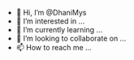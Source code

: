 - 👋 Hi, I’m @DhaniMys
- 👀 I’m interested in ...
- 🌱 I’m currently learning ...
- 💞️ I’m looking to collaborate on ...
- 📫 How to reach me ...

<!---
DhaniMys/DhaniMys is a ✨ special ✨ repository because its `README.md` (this file) appears on your GitHub profile.
You can click the Preview link to take a look at your changes.
--->
